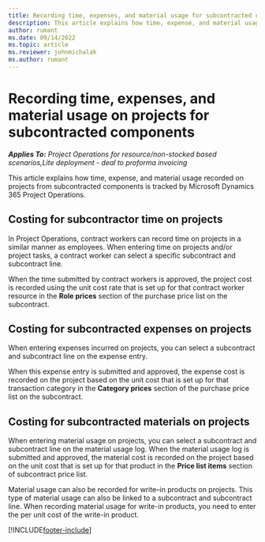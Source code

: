 ```yaml
---
title: Recording time, expenses, and material usage for subcontracted components
description: This article explains how time, expense, and material usage recorded on projects from subcontracted components is tracked by Microsoft Dynamics 365 Project Operations.
author: rumant
ms.date: 09/14/2022
ms.topic: article
ms.reviewer: johnmichalak
ms.author: rumant
---
```


# Recording time, expenses, and material usage on projects for subcontracted components

_**Applies To:** Project Operations for resource/non-stocked based scenarios,Lite deployment - deal to proforma invoicing_

This article explains how time, expense, and material usage recorded on projects from subcontracted components is tracked by Microsoft Dynamics 365 Project Operations.

## Costing for subcontractor time on projects
In Project Operations, contract workers can record time on projects in a similar manner as employees. When entering time on projects and/or project tasks, a contract worker can select a specific subcontract and subcontract line.

When the time submitted by contract workers is approved, the project cost is recorded using the unit cost rate that is set up for that contract worker resource in the **Role prices** section of the purchase price list on the subcontract.

## Costing for subcontracted expenses on projects
When entering expenses incurred on projects, you can select a subcontract and subcontract line on the expense entry. 

When this expense entry is submitted and approved, the expense cost is recorded on the project based on the unit cost that is set up for that transaction category in the **Category prices** section of the purchase price list on the subcontract.

## Costing for subcontracted materials on projects
When entering material usage on projects, you can select a subcontract and subcontract line on the material usage log. When the material usage log is submitted and approved, the material cost is recorded on the project based on the unit cost that is set up for that product in the **Price list items** section of subcontract price list.

Material usage can also be recorded for write–in products on projects. This type of material usage can also be linked to a subcontract and subcontract line. When recording material usage for write-in products, you need to enter the per unit cost of the write-in product. 


[!INCLUDE[footer-include](../../includes/footer-banner.md)]
